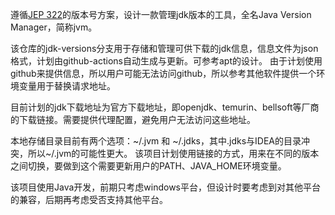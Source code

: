遵循[JEP 322](https://openjdk.org/jeps/322)的版本号方案，设计一款管理jdk版本的工具，全名Java Version Manager，简称jvm。

该仓库的jdk-versions分支用于存储和管理可供下载的jdk信息，信息文件为json格式，计划由github-actions自动生成与更新。可参考apt的设计。
由于计划使用github来提供信息，所以用户可能无法访问github，所以参考其他软件提供一个环境变量用于替换请求地址。

目前计划的jdk下载地址为官方下载地址，即openjdk、temurin、bellsoft等厂商的下载链接。需要提供代理配置，避免用户无法访问这些地址。

本地存储目录目前有两个选项：~/.jvm 和 ~/.jdks，其中.jdks与IDEA的目录冲突，所以~/.jvm的可能性更大。
该项目计划使用链接的方式，用来在不同的版本之间切换，要做到这个需要更新用户的PATH、JAVA_HOME环境变量。

该项目使用Java开发，前期只考虑windows平台，但设计时要考虑到对其他平台的兼容，后期再考虑受否支持其他平台。
